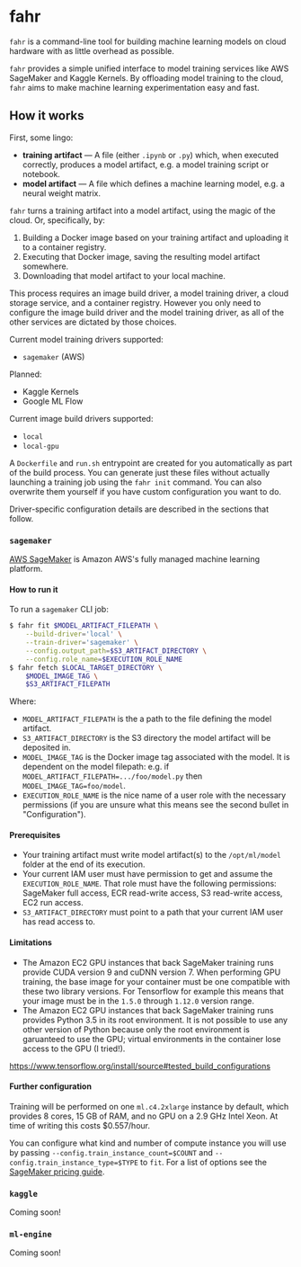 # fahr

`fahr` is a command-line tool for building machine learning models on
cloud hardware with as little overhead as possible.

`fahr` provides a simple unified interface to model training services like AWS SageMaker and Kaggle Kernels. By offloading model training to the cloud, `fahr` aims to make machine learning experimentation easy and fast.

## How it works

First, some lingo:

* **training artifact** &mdash; A file (either `.ipynb` or `.py`) which, when executed correctly, produces a model artifact, e.g. a model training script or notebook.
* **model artifact** &mdash; A file which defines a machine learning model, e.g. a neural weight matrix.

`fahr` turns a training artifact into a model artifact, using the magic of the cloud. Or, specifically, by:

1. Building a Docker image based on your training artifact and uploading it to a container registry.
2. Executing that Docker image, saving the resulting model artifact somewhere.
3. Downloading that model artifact to your local machine.

This process requires an image build driver, a model training driver, a cloud storage service, and a container registry. However you only need to configure the image build driver and the model training driver, as all of the other services are dictated by those choices.

Current model training drivers supported:

* `sagemaker` (AWS)

Planned:

* Kaggle Kernels
* Google ML Flow

Current image build drivers supported:

* `local`
* `local-gpu`

A `Dockerfile` and `run.sh` entrypoint are created for you automatically as part of the build process. You can generate just these files without actually launching a training job using the `fahr init` command. You can also overwrite them yourself if you have custom configuration you want to do.

Driver-specific configuration details are described in the sections that follow.

### `sagemaker`

[AWS SageMaker](https://aws.amazon.com/sagemaker/) is Amazon AWS's fully managed machine learning platform.

#### How to run it

To run a `sagemaker` CLI job:

```bash
$ fahr fit $MODEL_ARTIFACT_FILEPATH \
    --build-driver='local' \
    --train-driver='sagemaker' \
    --config.output_path=$S3_ARTIFACT_DIRECTORY \
    --config.role_name=$EXECUTION_ROLE_NAME
$ fahr fetch $LOCAL_TARGET_DIRECTORY \
    $MODEL_IMAGE_TAG \
    $S3_ARTIFACT_FILEPATH
```

Where:

* `MODEL_ARTIFACT_FILEPATH` is the a path to the file defining the model artifact.
* `S3_ARTIFACT_DIRECTORY` is the S3 directory the model artifact will be deposited in.
* `MODEL_IMAGE_TAG` is the Docker image tag associated with the model. It is dependent on the model filepath: e.g. if `MODEL_ARTIFACT_FILEPATH=.../foo/model.py` then `MODEL_IMAGE_TAG=foo/model`.
* `EXECUTION_ROLE_NAME` is the nice name of a user role with the necessary permissions (if you are unsure what this means see the second bullet in "Configuration").

#### Prerequisites

* Your training artifact must write model artifact(s) to the `/opt/ml/model` folder at the end of its execution.
* Your current IAM user must have permission to get and assume the `EXECUTION_ROLE_NAME`. That role must have the following permissions: SageMaker full access, ECR read-write access, S3 read-write access, EC2 run access.
* `S3_ARTIFACT_DIRECTORY` must point to a path that your current IAM user has read access to.

#### Limitations

* The Amazon EC2 GPU instances that back SageMaker training runs provide CUDA version 9 and cuDNN version 7. When performing GPU training, the base image for your container must be one compatible with these two library versions. For Tensorflow for example this means that your image must be in the `1.5.0` through `1.12.0` version range.
* The Amazon EC2 GPU instances that back SageMaker training runs provides Python 3.5 in its root environment. It is not possible to use any other version of Python because only the root environment is garuanteed to use the GPU; virtual environments in the container lose access to the GPU (I tried!).

https://www.tensorflow.org/install/source#tested_build_configurations

#### Further configuration

Training will be performed on one `ml.c4.2xlarge` instance by default, which provides 8 cores, 15 GB of RAM, and no GPU on a 2.9 GHz Intel Xeon. At time of writing this costs $0.557/hour.

You can configure what kind and number of compute instance you will use by passing `--config.train_instance_count=$COUNT` and `--config.train_instance_type=$TYPE` to `fit`. For a list of options see the [SageMaker pricing guide](https://aws.amazon.com/sagemaker/pricing/).

### `kaggle`

Coming soon!

### `ml-engine`

Coming soon!